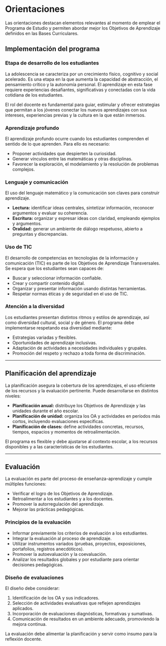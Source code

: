 # Orientaciones

Las orientaciones destacan elementos relevantes al momento de emplear el Programa de Estudio y permiten abordar mejor los Objetivos de Aprendizaje definidos en las Bases Curriculares.

## Implementación del programa

### Etapa de desarrollo de los estudiantes
La adolescencia se caracteriza por un crecimiento físico, cognitivo y social acelerado. Es una etapa en la que aumenta la capacidad de abstracción, el pensamiento crítico y la autonomía personal. El aprendizaje en esta fase requiere experiencias desafiantes, significativas y conectadas con la vida cotidiana de los estudiantes.

El rol del docente es fundamental para guiar, estimular y ofrecer estrategias que permitan a los jóvenes conectar los nuevos aprendizajes con sus intereses, experiencias previas y la cultura en la que están inmersos.

### Aprendizaje profundo
El aprendizaje profundo ocurre cuando los estudiantes comprenden el sentido de lo que aprenden. Para ello es necesario:
- Proponer actividades que despierten la curiosidad.  
- Generar vínculos entre las matemáticas y otras disciplinas.  
- Favorecer la exploración, el modelamiento y la resolución de problemas complejos.  

### Lenguaje y comunicación
El uso del lenguaje matemático y la comunicación son claves para construir aprendizaje.  
- **Lectura:** identificar ideas centrales, sintetizar información, reconocer argumentos y evaluar su coherencia.  
- **Escritura:** organizar y expresar ideas con claridad, empleando ejemplos y argumentos.  
- **Oralidad:** generar un ambiente de diálogo respetuoso, abierto a preguntas y discrepancias.  

### Uso de TIC
El desarrollo de competencias en tecnologías de la información y comunicación (TIC) es parte de los Objetivos de Aprendizaje Transversales. Se espera que los estudiantes sean capaces de:  
- Buscar y seleccionar información confiable.  
- Crear y compartir contenido digital.  
- Organizar y presentar información usando distintas herramientas.  
- Respetar normas éticas y de seguridad en el uso de TIC.  

### Atención a la diversidad
Los estudiantes presentan distintos ritmos y estilos de aprendizaje, así como diversidad cultural, social y de género. El programa debe implementarse respetando esa diversidad mediante:  
- Estrategias variadas y flexibles.  
- Oportunidades de aprendizaje inclusivas.  
- Adaptación de actividades a necesidades individuales y grupales.  
- Promoción del respeto y rechazo a toda forma de discriminación.  

---

## Planificación del aprendizaje

La planificación asegura la cobertura de los aprendizajes, el uso eficiente de los recursos y la evaluación pertinente. Puede desarrollarse en distintos niveles:

- **Planificación anual:** distribuye los Objetivos de Aprendizaje y las unidades durante el año escolar.  
- **Planificación de unidad:** organiza los OA y actividades en períodos más cortos, incluyendo evaluaciones específicas.  
- **Planificación de clases:** define actividades concretas, recursos, tiempos, espacios y momentos de retroalimentación.  

El programa es flexible y debe ajustarse al contexto escolar, a los recursos disponibles y a las características de los estudiantes.

---

## Evaluación

La evaluación es parte del proceso de enseñanza-aprendizaje y cumple múltiples funciones:  
- Verificar el logro de los Objetivos de Aprendizaje.  
- Retroalimentar a los estudiantes y a los docentes.  
- Promover la autorregulación del aprendizaje.  
- Mejorar las prácticas pedagógicas.

### Principios de la evaluación
- Informar previamente los criterios de evaluación a los estudiantes.  
- Integrar la evaluación al proceso de aprendizaje.  
- Utilizar instrumentos variados (pruebas, proyectos, exposiciones, portafolios, registros anecdóticos).  
- Promover la autoevaluación y la coevaluación.  
- Analizar los resultados globales y por estudiante para orientar decisiones pedagógicas.  

### Diseño de evaluaciones
El diseño debe considerar:  
1. Identificación de los OA y sus indicadores.  
2. Selección de actividades evaluativas que reflejen aprendizajes aplicados.  
3. Incorporación de evaluaciones diagnósticas, formativas y sumativas.  
4. Comunicación de resultados en un ambiente adecuado, promoviendo la mejora continua.  

La evaluación debe alimentar la planificación y servir como insumo para la reflexión docente.
